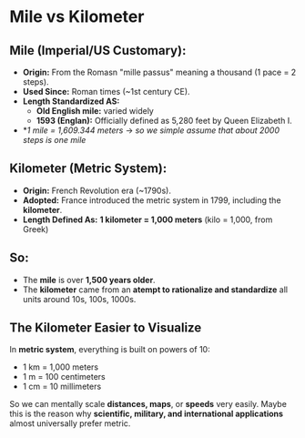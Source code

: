 # Mile vs Kilometer

## Mile (Imperial/US Customary):
 - **Origin:** From the Romasn "mille passus" meaning a thousand (1 pace = 2 steps).
 - **Used Since:** Roman times (~1st century CE).
 - **Length Standardized AS:** 
    - **Old English mile:** varied widely
    - **1593 (Englan):** Officially defined as 5,280 feet by Queen Elizabeth I.
 - **1 mile = 1,609.344 meters*
 -> *so we simple assume that about 2000 steps is one mile*

## Kilometer (Metric System):

 - **Origin:** French Revolution era (~1790s).
 - **Adopted:** France introduced the metric system in 1799, including the **kilometer**.
 - **Length Defined As:** **1 kilometer = 1,000 meters** (kilo = 1,000, from Greek)

## So:
 - The **mile** is over **1,500 years older**.
 - The **kilometer** came from an **atempt to rationalize and standardize** all units around 10s, 100s, 1000s.

## The Kilometer Easier to Visualize
In **metric system**, everything is built on powers of 10:
 - 1 km = 1,000 meters
 - 1 m = 100 centimeters
 - 1 cm = 10 millimeters

So we can mentally scale **distances, maps**, or **speeds** very easily.
Maybe this is the reason why **scientific, military, and international applications** almost universally prefer metric.

